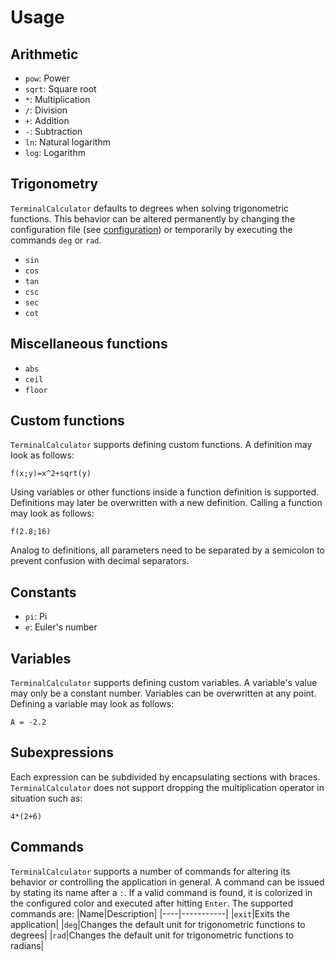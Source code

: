 # Usage

## Arithmetic
- `pow`: Power
- `sqrt`: Square root
- `*`: Multiplication
- `/`: Division
- `+`: Addition
- `-`: Subtraction
- `ln`: Natural logarithm
- `log`: Logarithm

## Trigonometry
`TerminalCalculator` defaults to degrees when solving trigonometric functions.
This behavior can be altered permanently by changing the configuration file (see [configuration](configuration.md)) or temporarily by executing the commands `deg` or `rad`.
- `sin`
- `cos`
- `tan`
- `csc`
- `sec`
- `cot`

## Miscellaneous functions
- `abs`
- `ceil`
- `floor`

## Custom functions
`TerminalCalculator` supports defining custom functions.
A definition may look as follows:
```
f(x;y)=x^2+sqrt(y)
```

Using variables or other functions inside a function definition is supported. Definitions may later be overwritten with a new definition.
Calling a function may look as follows:
```
f(2.8;16)
```

Analog to definitions, all parameters need to be separated by a semicolon to prevent confusion with decimal separators.

## Constants
- `pi`: Pi
- `e`: Euler's number

## Variables
`TerminalCalculator` supports defining custom variables. A variable's value may only be a constant number. Variables can be overwritten at any point.
Defining a variable may look as follows:
```
A = -2.2
```

## Subexpressions
Each expression can be subdivided by encapsulating sections with braces.
`TerminalCalculator` does not support dropping the multiplication operator in situation such as:
```
4*(2+6)
```

## Commands
`TerminalCalculator` supports a number of commands for altering its behavior or controlling the application in general.
A command can be issued by stating its name after a `:`. If a valid command is found, it is colorized in the configured color and executed after hitting `Enter`.
The supported commands are:
|Name|Description|
|----|-----------|
|`exit`|Exits the application|
|`deg`|Changes the default unit for trigonometric functions to degrees|
|`rad`|Changes the default unit for trigonometric functions to radians|
